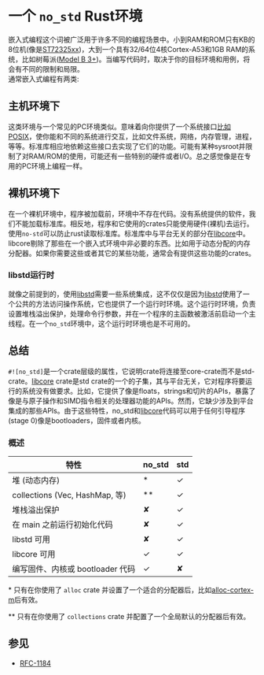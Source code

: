 # 一个 `no_std` Rust环境

嵌入式编程这个词被广泛用于许多不同的编程场景中。小到RAM和ROM只有KB的8位机(像是[ST72325xx](https://www.st.com/resource/en/datasheet/st72325j6.pdf))，大到一个具有32/64位4核Cortex-A53和1GB RAM的系统，比如树莓派([Model B 3+](https://en.wikipedia.org/wiki/Raspberry_Pi#Specifications))。当编写代码时，取决于你的目标环境和用例，将会有不同的限制和局限。<br>
通常嵌入式编程有两类:

## 主机环境下

这类环境与一个常见的PC环境类似。意味着向你提供了一个系统接口[比如 POSIX](https://en.wikipedia.org/wiki/POSIX)，使你能和不同的系统进行交互，比如文件系统，网络，内存管理，进程，等等。标准库相应地依赖这些接口去实现了它们的功能。可能有某种sysroot并限制了对RAM/ROM的使用，可能还有一些特别的硬件或者I/O。总之感觉像是在专用的PC环境上编程一样。

## 裸机环境下

在一个裸机环境中，程序被加载前，环境中不存在代码。没有系统提供的软件，我们不能加载标准库。相反地，程序和它使用的crates只能使用硬件(裸机)去运行。使用`no-std`可以防止rust读取标准库。标准库中与平台无关的部分在[libcore](https://doc.rust-lang.org/core/)中。libcore剔除了那些在一个嵌入式环境中非必要的东西。比如用于动态分配的内存分配器。如果你需要这些或者其它的某些功能，通常会有提供这些功能的crates。

### libstd运行时

就像之前提到的，使用[libstd](https://doc.rust-lang.org/std/)需要一些系统集成，这不仅仅是因为[libstd](https://doc.rust-lang.org/std/)使用了一个公共的方法访问操作系统，它也提供了一个运行时环境。这个运行时环境，负责设置堆栈溢出保护，处理命令行参数，并在一个程序的主函数被激活前启动一个主线程。在一个`no_std`环境中，这个运行时环境也是不可用的。

## 总结
`#![no_std]`是一个crate层级的属性，它说明crate将连接至core-crate而不是std-crate。[libcore](https://doc.rust-lang.org/core/) crate是std crate的一个的子集，其与平台无关，它对程序将要运行的系统没有做要求。比如，它提供了像是floats，strings和切片的APIs，暴露了像是与原子操作和SIMD指令相关的处理器功能的APIs。然而，它缺少涉及到平台集成的那些APIs。由于这些特性，no_std和[libcore](https://doc.rust-lang.org/core/)代码可以用于任何引导程序(stage 0)像是bootloaders，固件或者内核。

### 概述

| 特性                                                      | no\_std | std |
|-----------------------------------------------------------|--------|-----|
| 堆 (动态内存)                                               |   *    |  ✓  |
| collections (Vec, HashMap, 等)                             |  **    |  ✓  |
| 堆栈溢出保护                                                |   ✘    |  ✓  |
| 在 main 之前运行初始化代码                                   |   ✘    |  ✓  |
| libstd 可用                                                |   ✘    |  ✓  |
| libcore 可用                                               |   ✓    |  ✓  |
| 编写固件、内核或 bootloader 代码                              |   ✓    |  ✘  |

\* 只有在你使用了 `alloc` crate 并设置了一个适合的分配器后，比如[alloc-cortex-m]后有效。

\** 只有在你使用了 `collections` crate 并配置了一个全局默认的分配器后有效。

[alloc-cortex-m]: https://github.com/rust-embedded/alloc-cortex-m

## 参见
* [RFC-1184](https://github.com/rust-lang/rfcs/blob/master/text/1184-stabilize-no_std.md)
